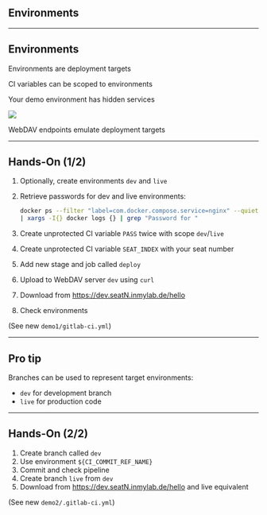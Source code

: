 <!-- .slide: id="gitlab_environments" class="vertical-center" -->

<i class="fa-duotone fa-fence fa-8x fa-duotone-colors" style="float: right; color: grey;"></i>

## Environments

---

## Environments

Environments are deployment targets [](https://docs.gitlab.com/ee/ci/environments/)

CI variables can be scoped to environments

Your demo environment has hidden services

![](160_gitlab_ci/100_environments/webdav.drawio.svg) <!-- .element: style="width: 70%;" -->

WebDAV endpoints emulate deployment targets

---

## Hands-On (1/2)

1. Optionally, create environments `dev` and `live`
1. Retrieve passwords for dev and live environments:

    ```bash
    docker ps --filter "label=com.docker.compose.service=nginx" --quiet \
    | xargs -I{} docker logs {} | grep "Password for "
    ```
    <!-- .element: style="width: 40em;" -->

1. Create unprotected CI variable `PASS` twice with scope `dev`/`live`
1. Create unprotected CI variable `SEAT_INDEX` with your seat number
1. Add new stage and job called `deploy`
1. Upload to WebDAV server `dev` using `curl`
1. Download from https://dev.seatN.inmylab.de/hello
1. Check environments

(See new `demo1/gitlab-ci.yml`)

---

## Pro tip

Branches can be used to represent target environments:

- `dev` for development branch
- `live` for production code

---

## Hands-On (2/2)

1. Create branch called `dev`
1. Use environment `${CI_COMMIT_REF_NAME}`
1. Commit and check pipeline
1. Create branch `live` from `dev`
1. Download from https://dev.seatN.inmylab.de/hello and live equivalent

(See new `demo2/.gitlab-ci.yml`)
